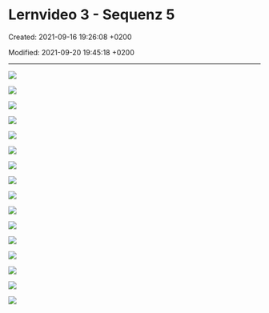 # Lernvideo 3 - Sequenz 5

Created: 2021-09-16 19:26:08 +0200

Modified: 2021-09-20 19:45:18 +0200

---

![](../../../media/S1_03_ITIL_Service-Management-und-Case-Study-Lernvideo-3---Sequenz-5-image1.png)



![](../../../media/S1_03_ITIL_Service-Management-und-Case-Study-Lernvideo-3---Sequenz-5-image2.png)



![](../../../media/S1_03_ITIL_Service-Management-und-Case-Study-Lernvideo-3---Sequenz-5-image3.png)



![](../../../media/S1_03_ITIL_Service-Management-und-Case-Study-Lernvideo-3---Sequenz-5-image4.png)



![](../../../media/S1_03_ITIL_Service-Management-und-Case-Study-Lernvideo-3---Sequenz-5-image5.png)



![](../../../media/S1_03_ITIL_Service-Management-und-Case-Study-Lernvideo-3---Sequenz-5-image6.png)



![](../../../media/S1_03_ITIL_Service-Management-und-Case-Study-Lernvideo-3---Sequenz-5-image7.png)



![](../../../media/S1_03_ITIL_Service-Management-und-Case-Study-Lernvideo-3---Sequenz-5-image8.png)



![](../../../media/S1_03_ITIL_Service-Management-und-Case-Study-Lernvideo-3---Sequenz-5-image9.png)



![](../../../media/S1_03_ITIL_Service-Management-und-Case-Study-Lernvideo-3---Sequenz-5-image10.png)



![](../../../media/S1_03_ITIL_Service-Management-und-Case-Study-Lernvideo-3---Sequenz-5-image11.png)



![](../../../media/S1_03_ITIL_Service-Management-und-Case-Study-Lernvideo-3---Sequenz-5-image12.png)



![](../../../media/S1_03_ITIL_Service-Management-und-Case-Study-Lernvideo-3---Sequenz-5-image13.png)



![](../../../media/S1_03_ITIL_Service-Management-und-Case-Study-Lernvideo-3---Sequenz-5-image14.png)



![](../../../media/S1_03_ITIL_Service-Management-und-Case-Study-Lernvideo-3---Sequenz-5-image15.png)



![](../../../media/S1_03_ITIL_Service-Management-und-Case-Study-Lernvideo-3---Sequenz-5-image1.png)















